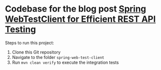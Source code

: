 # Codebase for the blog post [Spring WebTestClient for Efficient REST API Testing](https://rieckpil.de/spring-webtestclient-for-efficient-testing-of-your-rest-api/)

Steps to run this project:

1. Clone this Git repository
2. Navigate to the folder `spring-web-test-client`
3. Run `mvn clean verify` to execute the integration tests
